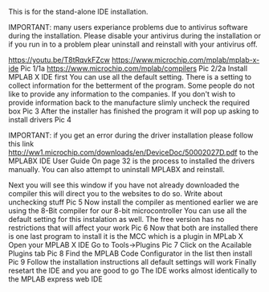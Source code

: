 This is for the stand-alone IDE installation. 


IMPORTANT:
many users experiance problems due to antivirus software during the installation.
Please disable your antivirus during the installation or if you run in to a problem plear uninstall and reinstall with your antivirus off.


https://youtu.be/T8tRqvkFZcw
https://www.microchip.com/mplab/mplab-x-ide
Pic 1/1a
https://www.microchip.com/mplab/compilers
Pic 2/2a
Install MPLAB X IDE first
You can use all the default setting. 
There is a setting to collect information for the betterment of the program.
Some people do not like to provide any information to the companies.
If you don't wish to provide information back to the manufacture slimly uncheck the required box
Pic 3
After the installer has finished the program it will pop up asking to install drivers
Pic 4


IMPORTANT: if you get an error during the driver installation please follow this link http://ww1.microchip.com/downloads/en/DeviceDoc/50002027D.pdf to the MPLABX IDE User Guide
On page 32 is the process to installed the drivers manually. You can also attempt to uninstall MPLABX and reinstall.


Next you will see this window if you have not already downloaded the compiler this will direct you to the websites to do so.
Write about unchecking stuff
Pic 5
Now install the compiler as mentioned earlier we are using the 8-Bit compiler for our 8-bit microcontroller
You can use all the default setting for this instalation as well. 
The free version has no restrictions that will affect your work
Pic 6
Now that both are installed there is one last program to install it is the MCC which is a plugin in MPLab X 
Open your MPLAB X IDE
Go to Tools->Plugins
Pic 7
Click on the Acailable Plugins tab
Pic 8
Find the MPLAB Code Configurator in the list then install
Pic 9
Follow the installation instructions all default settings will work
Finally resetart the IDE and you are good to go 
The IDE works almost identically to the MPLAB express web IDE
